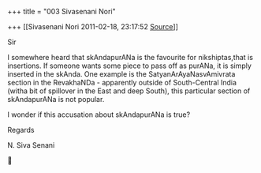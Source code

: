 +++
title = "003 Sivasenani Nori"

+++
[[Sivasenani Nori	2011-02-18, 23:17:52 [Source](https://groups.google.com/g/bvparishat/c/SM9WwLAjg7w)]]



Sir



I somewhere heard that skAndapurANa is the favourite for nikshiptas,that is insertions. If someone wants some piece to pass off as purANa, it is simply inserted in the skAnda. One example is the SatyanArAyaNasvAmivrata section in the RevakhaNDa - apparently outside of South-Central India (witha bit of spillover in the East and deep South), this particular section of skAndapurANa is not popular.



I wonder if this accusation about skAndapurANa is true?



Regards

N. Siva Senani  
  



